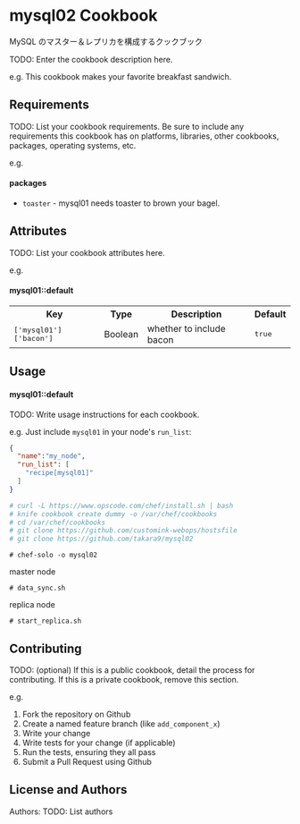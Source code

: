 mysql02 Cookbook
================
MySQL のマスター＆レプリカを構成するクックブック


TODO: Enter the cookbook description here.

e.g.
This cookbook makes your favorite breakfast sandwich.

Requirements
------------
TODO: List your cookbook requirements. Be sure to include any requirements this cookbook has on platforms, libraries, other cookbooks, packages, operating systems, etc.

e.g.
#### packages
- `toaster` - mysql01 needs toaster to brown your bagel.

Attributes
----------
TODO: List your cookbook attributes here.

e.g.
#### mysql01::default
<table>
  <tr>
    <th>Key</th>
    <th>Type</th>
    <th>Description</th>
    <th>Default</th>
  </tr>
  <tr>
    <td><tt>['mysql01']['bacon']</tt></td>
    <td>Boolean</td>
    <td>whether to include bacon</td>
    <td><tt>true</tt></td>
  </tr>
</table>

Usage
-----
#### mysql01::default
TODO: Write usage instructions for each cookbook.

e.g.
Just include `mysql01` in your node's `run_list`:

```json
{
  "name":"my_node",
  "run_list": [
    "recipe[mysql01]"
  ]
}
```


```bash
# curl -L https://www.opscode.com/chef/install.sh | bash
# knife cookbook create dummy -o /var/chef/cookbooks
# cd /var/chef/cookbooks
# git clone https://github.com/customink-webops/hostsfile
# git clone https://github.com/takara9/mysql02
```


```
# chef-solo -o mysql02
```



master node

```
# data_sync.sh

```

replica node

```
# start_replica.sh

```








Contributing
------------
TODO: (optional) If this is a public cookbook, detail the process for contributing. If this is a private cookbook, remove this section.

e.g.
1. Fork the repository on Github
2. Create a named feature branch (like `add_component_x`)
3. Write your change
4. Write tests for your change (if applicable)
5. Run the tests, ensuring they all pass
6. Submit a Pull Request using Github

License and Authors
-------------------
Authors: TODO: List authors
